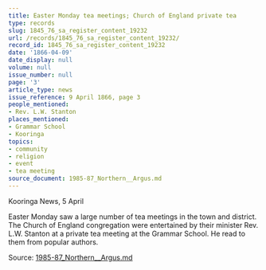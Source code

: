 ```yaml
---
title: Easter Monday tea meetings; Church of England private tea
type: records
slug: 1845_76_sa_register_content_19232
url: /records/1845_76_sa_register_content_19232/
record_id: 1845_76_sa_register_content_19232
date: '1866-04-09'
date_display: null
volume: null
issue_number: null
page: '3'
article_type: news
issue_reference: 9 April 1866, page 3
people_mentioned:
- Rev. L.W. Stanton
places_mentioned:
- Grammar School
- Kooringa
topics:
- community
- religion
- event
- tea meeting
source_document: 1985-87_Northern__Argus.md
---
```


Kooringa News, 5 April

Easter Monday saw a large number of tea meetings in the town and district.  The Church of England congregation were entertained by their minister Rev. L.W. Stanton at a private tea meeting at the Grammar School.  He read to them from popular authors.

Source: [1985-87_Northern__Argus.md](/downloads/markdown/1985-87_Northern__Argus.md)

